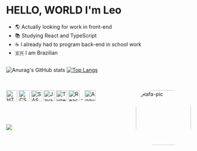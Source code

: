 # HELLO, WORLD I'm Leo 

- 🌎 Actually looking for work in front-end
- 📚 Studying React and TypeScript
- ☕ I already had to program back-end in school work
- 🇧🇷 I am Brazilian 

##

![Anurag's GitHub stats](https://github-readme-stats.vercel.app/api?username=leomoreiraa&show_icons=true&theme=merko)
[![Top Langs](https://github-readme-stats.vercel.app/api/top-langs/?username=leomoreiraa&langs_count=8&theme=merko)](https://github.com/leomoreiraa/github-readme-stats)


##

<div style="display: inline_block"><br> 
<img align"center" alt="HTML5" height="30" width"40" src="https://cdn.jsdelivr.net/gh/devicons/devicon/icons/html5/html5-original.svg">  
<img align"center" alt="CSS" height="30" width"40" src="https://cdn.jsdelivr.net/gh/devicons/devicon/icons/css3/css3-original.svg">  
<img align"center" alt="SASS" height="30" width"40" src="https://cdn.jsdelivr.net/gh/devicons/devicon/icons/sass/sass-original.svg">  
<img align"center" alt="JavasCript" height="30" width"40" src="https://cdn.jsdelivr.net/gh/devicons/devicon/icons/javascript/javascript-original.svg">  
<img align"center" alt="TypeScript" height="30" width"40" src="https://cdn.jsdelivr.net/gh/devicons/devicon/icons/typescript/typescript-original.svg">  
<img align"center" alt="React.JS" height="30" width"40" src="https://cdn.jsdelivr.net/gh/devicons/devicon/icons/react/react-original.svg"> -
<img align"center" alt="Angular.JS" height="30" width"40" src="https://cdn.jsdelivr.net/gh/devicons/devicon/icons/angularjs/angularjs-plain.svg">             
<img align="right" alt="Rafa-pic" height="150" style="border-radius:50px;" src="https://cdn.discordapp.com/attachments/1038557344725991504/1082462310066557009/photo_4915697582349593212_x.jpg">
</div>


</div>


##

<div style="display: inline_block"><br>

<a href="www.linkedin.com/in/LeoMoreiraa"> <img src="https://img.shields.io/badge/LinkedIn-0077B5?style=for-the-badge&logo=linkedin&logoColor=white"></img> </a>

</div>

